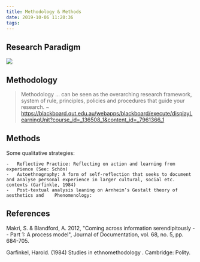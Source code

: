 ```yaml
---
title: Methodology & Methods
date: 2019-10-06 11:20:36
tags:
---
```

## Research Paradigm

![](/devlog/images/research_paradigms.png)

## Methodology

> Methodology ... can be seen as the overarching research framework, system of rule, principles, policies and procedures that guide your research. ~ https://blackboard.qut.edu.au/webapps/blackboard/execute/displayLearningUnit?course_id=_136508_1&content_id=_7961366_1


## Methods

Some qualitative strategies:

    -   Reflective Practice: Reflecting on action and learning from experience (See: Schön)
    -   Autoethnography: A form of self-reflection that seeks to document and analyse personal experience in larger cultural, social etc. contexts (Garfinkle, 1984)
    -   Post-textual analysis leaning on Arnheim’s Gestalt theory of aesthetics and    Phenomenology:

## References

Makri, S. & Blandford, A. 2012, "Coming across information serendipitously -- Part 1: A process model", Journal of Documentation, vol. 68, no. 5, pp. 684-705.

Garfinkel, Harold. (1984) Studies in ethnomethodology . Cambridge: Polity.



